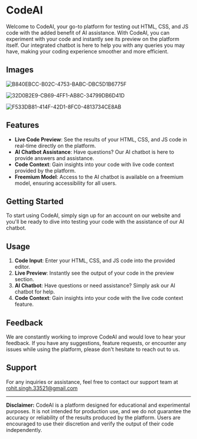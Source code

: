 # CodeAI

Welcome to CodeAI, your go-to platform for testing out HTML, CSS, and JS code with the added benefit of AI assistance. With CodeAI, you can experiment with your code and instantly see its preview on the platform itself. Our integrated chatbot is here to help you with any queries you may have, making your coding experience smoother and more efficient.

## Images

![B840EBCC-B02C-4753-BABC-DBC5D1B6775F](https://github.com/Enigma-52/CodeAI/assets/95529619/2e259966-5190-45aa-8e71-1b5a57bcb710)

![32D0B2E9-CB69-4FF1-AB8C-34799DB6D41D](https://github.com/Enigma-52/CodeAI/assets/95529619/b13e27fc-8b25-4656-a165-1af4a5017054)

![F533DB81-414F-42D1-8FC0-4813734CE8AB](https://github.com/Enigma-52/CodeAI/assets/95529619/908cbde3-b850-4be2-a774-0a12427c4401)

## Features

- **Live Code Preview**: See the results of your HTML, CSS, and JS code in real-time directly on the platform.
- **AI Chatbot Assistance**: Have questions? Our AI chatbot is here to provide answers and assistance.
- **Code Context**: Gain insights into your code with live code context provided by the platform.
- **Freemium Model**: Access to the AI chatbot is available on a freemium model, ensuring accessibility for all users.

## Getting Started

To start using CodeAI, simply sign up for an account on our website and you'll be ready to dive into testing your code with the assistance of our AI chatbot.

## Usage

1. **Code Input**: Enter your HTML, CSS, and JS code into the provided editor.
2. **Live Preview**: Instantly see the output of your code in the preview section.
3. **AI Chatbot**: Have questions or need assistance? Simply ask our AI chatbot for help.
4. **Code Context**: Gain insights into your code with the live code context feature.

## Feedback

We are constantly working to improve CodeAI and would love to hear your feedback. If you have any suggestions, feature requests, or encounter any issues while using the platform, please don't hesitate to reach out to us.

## Support

For any inquiries or assistance, feel free to contact our support team at rohit.singh.33521@gmail.com

---

**Disclaimer:** CodeAI is a platform designed for educational and experimental purposes. It is not intended for production use, and we do not guarantee the accuracy or reliability of the results produced by the platform. Users are encouraged to use their discretion and verify the output of their code independently.
